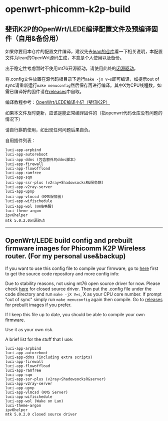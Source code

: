 # openwrt-phicomm-k2p-build
## 斐讯K2P的OpenWrt/LEDE编译配置文件及预编译固件（自用&备份用）

如果你要用本仓库的配置文件编译，建议先去[lean的仓库](https://github.com/coolsnowwolf/lede/)看一下相关说明，本配置文件为lean的OpenWrt源码生成，本意是个人使用以及备份。

出于稳定性考虑暂时不使用mt76开源驱动，请使用此处的[闭源驱动](https://github.com/MeIsReallyBa/k2p-openwrt-mt7615_5.0.2.0)。

将.config文件放置在源代码根目录下运行`make -jX V=s`即可编译，如提示out of sync请重新运行`make menuconfig`然后保存再进行编译。其中X为CPU线程数。如需已编译好的固件请在[releases](https://github.com/KevinMX/openwrt-phicomm-k2p-build/releases/)中自取。

编译教程参考：[OpenWrt/LEDE编译小记（斐讯K2P）](https://www.jianshu.com/p/eed71e8a22cc)

如果本文件及时更新，应该是能正常编译固件的（指openwrt代码仓库没有问题的情况下）

请自行斟酌使用，如出现任何问题后果自负。

自用插件列表：

```luci-app-accesscontrol
luci-app-arpbind
luci-app-autoreboot
luci-app-ddns (包含额外的ddns脚本)
luci-app-firewall
luci-app-flowoffload
luci-app-ramfree
luci-app-sqm
luci-app-ssr-plus (v2ray+ShadowsocksR&服务端)
luci-app-v2ray-server
luci-app-upnp
luci-app-vlmcsd (KMS服务器)
luci-app-wifischedule
luci-app-wol (网络唤醒)
luci-theme-argon
ipv6helper
mtk 5.0.2.0闭源驱动
```

***

## OpenWrt/LEDE build config and prebuilt firmware images for Phicomm K2P Wireless router. (For my personal use&backup)

If you want to use this config file to compile your firmware, go to [here](https://github.com/coolsnowwolf/lede/) first to get the source code repository and more config info:

Due to stability reasons, not using mt76 open source driver for now. Please check [here](https://github.com/MeIsReallyBa/k2p-openwrt-mt7615_5.0.2.0) for closed source driver.
Then put the .config file under the code directory and run `make -jX V=s`, X as your CPU core number. If prompt "out of sync" simply run `make menuconfig` again then compile. Go to [releases](https://github.com/KevinMX/openwrt-phicomm-k2p-build/releases/) for prebuilt images if you prefer.

If I keep this file up to date, you should be able to compile your own firmware.

Use it as your own risk.

A brief list for the stuff that I use:

```luci-app-accesscontrol
luci-app-arpbind
luci-app-autoreboot
luci-app-ddns (including extra scripts)
luci-app-firewall
luci-app-flowoffload
luci-app-ramfree
luci-app-sqm
luci-app-ssr-plus (v2ray+ShadowsocksR&server)
luci-app-v2ray-server
luci-app-upnp
luci-app-vlmcsd (KMS Server)
luci-app-wifischedule
luci-app-wol (Wake on Lan)
luci-theme-argon
ipv6helper
mtk 5.0.2.0 closed source driver
```

